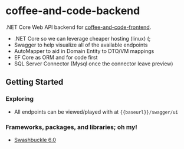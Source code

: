 # coffee-and-code-backend

.NET Core Web API backend for [coffee-and-code-frontend](https://github.com/csengineer13/coffee-and-code-frontend).

- .NET Core so we can leverage cheaper hosting (linux) (;
- Swagger to help visualize all of the available endpoints
- AutoMapper to aid in Domain Entity to DTO/VM mappings
- EF Core as ORM and for code first
- SQL Server Connector (Mysql once the connector leave preview)



## Getting Started



### Exploring

- All endpoints can be viewed/played with at `{{baseurl}}/swagger/ui`


### Frameworks, packages, and libraries; oh my!

- [Swashbuckle 6.0](https://github.com/domaindrivendev/Ahoy)
